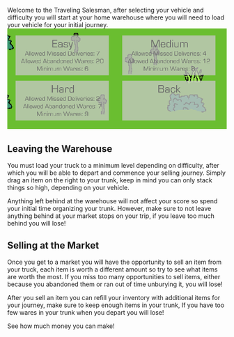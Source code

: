 Welcome to the Traveling Salesman, after selecting your vehicle and difficulty you will start at your home warehouse where you will need to load your vehicle for your initial journey.
![Pasted image 20231002144745.png](Pasted%20image%2020231002144745.png)


## Leaving the Warehouse
You must load your truck to a minimum level depending on difficulty, after which you will be able to depart and commence your selling journey. Simply drag an item on the right to your trunk, keep in mind you can only stack things so high, depending on your vehicle.


Anything left behind at the warehouse will not affect your score so spend your initial time organizing your trunk. However, make sure to not leave anything behind at your market stops on your trip, if you leave too much behind you will lose!

## Selling at the Market
Once you get to a market you will have the opportunity to sell an item from your truck, each item is worth a different amount so try to see what items are worth the most. If you miss too many opportunities to sell items, either because you abandoned them or ran out of time unburying it, you will lose!


After you sell an item you can refill your inventory with additional items for your journey, make sure to keep enough items in your trunk, If you have too few wares in your trunk when you depart you will lose!

See how much money you can make!
